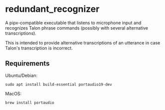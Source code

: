 # redundant_recognizer

A pipx-compatible executable that listens to microphone input and recognizes
Talon phrase commands (possibly with several alternative transcriptions).

This is intended to provide alternative transcriptions of an utterance in case
Talon's transcription is incorrect.

## Requirements

Ubuntu/Debian:

```
sudo apt install build-essential portaudio19-dev
```

MacOS:

```
brew install portaudio
```